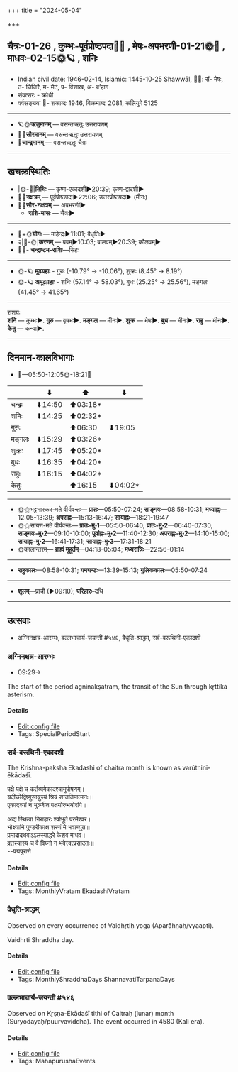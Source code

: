 +++
title = "2024-05-04"

+++
## चैत्रः-01-26  ,  कुम्भः-पूर्वप्रोष्ठपदा🌛🌌  ,  मेषः-अपभरणी-01-21🌞🌌  ,  माधवः-02-15🌞🪐  ,  शनिः
- Indian civil date: 1946-02-14, Islamic: 1445-10-25 Shawwāl, 🌌🌞: सं- मेषः, तं- चित्तिरै, म- मेटं, प- विसाख, अ- ब’हाग
- संवत्सरः - क्रोधी
- वर्षसङ्ख्या 🌛- शकाब्दः 1946, विक्रमाब्दः 2081, कलियुगे 5125
___________________
- 🪐🌞**ऋतुमानम्** — वसन्तऋतुः उत्तरायणम्
- 🌌🌞**सौरमानम्** — वसन्तऋतुः उत्तरायणम्
- 🌛**चान्द्रमानम्** — वसन्तऋतुः चैत्रः
___________________


## खचक्रस्थितिः
- |🌞-🌛|**तिथिः** — कृष्ण-एकादशी►20:39; कृष्ण-द्वादशी►  
- 🌌🌛**नक्षत्रम्** — पूर्वप्रोष्ठपदा►22:06; उत्तरप्रोष्ठपदा► (मीनः)  
- 🌌🌞**सौर-नक्षत्रम्** — अपभरणी►  
  - **राशि-मासः** — चैत्रः► 
___________________
- 🌛+🌞**योगः** — माहेन्द्रः►11:01; वैधृतिः►  
- २|🌛-🌞|**करणम्** — बवम्►10:03; बालवम्►20:39; कौलवम्►  
- 🌌🌛- **चन्द्राष्टम-राशिः**—सिंहः  
___________________
- 🌞-🪐 **मूढग्रहाः** - गुरुः (-10.79° → -10.06°), शुक्रः (8.45° → 8.19°)
- 🌞-🪐 **अमूढग्रहाः** - शनिः (57.14° → 58.03°), बुधः (25.25° → 25.56°), मङ्गलः (41.45° → 41.65°)
___________________
राशयः  
**शनि** — कुम्भः►. **गुरु** — वृषभः►. **मङ्गल** — मीनः►. **शुक्र** — मेषः►. **बुध** — मीनः►. **राहु** — मीनः►. **केतु** — कन्या►. 
___________________


## दिनमान-कालविभागाः
- 🌅—05:50-12:05🌞-18:21🌇  

|      |⬇     |⬆     |⬇     |
|------|-----|-----|------|
|चन्द्रः|⬇14:50 |⬆03:18*|     |
|शनिः   |⬇14:25 |⬆02:32*|     |
|गुरुः  |     |⬆06:30 |⬇19:05 |
|मङ्गलः |⬇15:29 |⬆03:26*|     |
|शुक्रः |⬇17:45 |⬆05:20*|     |
|बुधः   |⬇16:35 |⬆04:20*|     |
|राहुः  |⬇16:15 |⬆04:02*|     |
|केतुः  |     |⬆16:15 |⬇04:02*|
___________________
- 🌞⚝भट्टभास्कर-मते वीर्यवन्तः— **प्रातः**—05:50-07:24; **साङ्गवः**—08:58-10:31; **मध्याह्नः**—12:05-13:39; **अपराह्णः**—15:13-16:47; **सायाह्नः**—18:21-19:47  
- 🌞⚝सायण-मते वीर्यवन्तः— **प्रातः-मु॰1**—05:50-06:40; **प्रातः-मु॰2**—06:40-07:30; **साङ्गवः-मु॰2**—09:10-10:00; **पूर्वाह्णः-मु॰2**—11:40-12:30; **अपराह्णः-मु॰2**—14:10-15:00; **सायाह्नः-मु॰2**—16:41-17:31; **सायाह्नः-मु॰3**—17:31-18:21  
- 🌞कालान्तरम्— **ब्राह्मं मुहूर्तम्**—04:18-05:04; **मध्यरात्रिः**—22:56-01:14  
___________________
- **राहुकालः**—08:58-10:31; **यमघण्टः**—13:39-15:13; **गुलिककालः**—05:50-07:24  
___________________
- **शूलम्**—प्राची (►09:10); **परिहारः**–दधि  
___________________

## उत्सवाः
- अग्निनक्षत्र-आरम्भः, वल्लभाचार्य-जयन्ती #५४६, वैधृति-श्राद्धम्, सर्व-वरूथिनी-एकादशी
### अग्निनक्षत्र-आरम्भः
- 09:29→



The start of the period agninakṣatram, the transit of the Sun through kr̥ttikā asterism.

#### Details
- [Edit config file](https://github.com/jyotisham/adyatithi/blob/master/time_focus/nakShatra/description_only/agninakSatra-ArambhaH.toml)
- Tags: SpecialPeriodStart


### सर्व-वरूथिनी-एकादशी



The Krishna-paksha Ekadashi of chaitra month is known as varūthinī-ēkādaśī.

पक्षे पक्षे च कर्तव्यमेकादश्यामुपोषणम्।  
यदीच्छेद्विष्णुसायुज्यं श्रियं सन्ततिमात्मनः।  
एकादश्यां न भुञ्जीत पक्षयोरुभयोरपि॥  
  
अद्य स्थित्वा निराहारः श्वोभूते परमेश्वर।  
भोक्ष्यामि पुण्डरीकाक्ष शरणं मे भवाच्युत॥  
प्रमादादथवाऽऽलस्याद्धरे केशव माधव।  
व्रतस्यास्य च वै विघ्नो न भवेत्त्वत्प्रसादतः॥  
--पद्मपुराणे



#### Details
- [Edit config file](https://github.com/jyotisham/adyatithi/blob/master/time_focus/monthly/ekAdashI/description_only/varUthinI-EkAdazI.toml)
- Tags: MonthlyVratam EkadashiVratam


### वैधृति-श्राद्धम्

Observed on every occurrence of Vaidhr̥tiḥ yoga (Aparāhṇaḥ/vyaapti). 

Vaidhrti Shraddha day.

#### Details
- [Edit config file](https://github.com/jyotisham/adyatithi/blob/master/devatA/pitR/sidereal_solar_month/yoga/00/27/vaidhRti-zrAddham.toml)
- Tags: MonthlyShraddhaDays ShannavatiTarpanaDays


### वल्लभाचार्य-जयन्ती #५४६

Observed on Kr̥ṣṇa-Ēkādaśī tithi of Caitraḥ (lunar) month (Sūryōdayaḥ/puurvaviddha). The event occurred in 4580 (Kali era).  




#### Details
- [Edit config file](https://github.com/jyotisham/adyatithi/blob/master/mahApuruSha/vaiShNava-misc/lunar_month/tithi/01/26/vallabhAcArya~jayantI.toml)
- Tags: MahapurushaEvents


